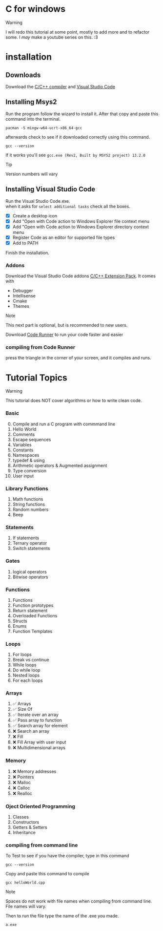 # C for windows

> [!WARNING]
> I will redo this tutorial at some point, mostly to add more and to refactor some. I *may* make a youtube series on this. :3

# installation
## Downloads
Download the [C/C++ compiler](https://www.msys2.org/) and [Visual Studio Code](https://code.visualstudio.com/download)

## Installing Msys2
Run the program follow the wizard to install it. After that copy and paste this command into the terminal.
```
pacman -S mingw-w64-ucrt-x86_64-gcc
```
afterwards check to see if it downloaded correctly using this command.
```
gcc --version
```
If it works you'll see `gcc.exe (Rev2, Built by MSYS2 project) 13.2.0`

> [!TIP]
> Version numbers will vary

## Installing Visual Studio Code
Run the Visual Studio Code.exe.\
when it asks for `select additional tasks` check all the boxes.

- [x] Create a desktop icon
- [x] Add "Open with Code action to Windows Explorer file context menu
- [x] Add "Open with Code action to Windows Explorer directory context menu
- [x] Register Code as an editor for supported file types
- [x] Add to PATH

Finish the installation.

### Addons
Download the Visual Studio Code addons [C/C++ Extension Pack](https://marketplace.visualstudio.com/items?itemName=ms-vscode.cpptools-extension-pack).
It comes with 
- Debugger
- Intellisense
- Cmake
- Themes

> [!NOTE]
> This next part is optional, but is recommended to new users.

Download [Code Runner](https://marketplace.visualstudio.com/items?itemName=formulahendry.code-runner) to run your code faster and easier

### compiling from Code Runner
press the triangle in the corner of your screen, and it compiles and runs.

# Tutorial Topics

> [!WARNING]
> This tutorial does NOT cover algorithms or how to write clean code.

### Basic
0. Compile and run a C program with commmand line
1. Hello World
2. Comments
3. Escape sequences
4. Variables
5. Constants
6. Namespaces
7. typedef & using
8. Arithmetic operators & Augmented assignment
9. Type conversion
10. User input

### Library Functions
1. Math functions
2. String functions
3. Random numbers
4. Beep

### Statements
1. If statements
2. Ternary operator
3. Switch statements

### Gates
1. logical operators
2. Bitwise operators

### Functions
1. Functions
2. Function prototypes
3. Return statement
4. Overloaded Functions
5. Structs
6. Enums
7. Function Templates

### Loops
1. For loops
2. Break vs continue
3. While loops
4. Do while loop
5. Nested loops
6. For each loops

### Arrays
1. ✅ Arrays
2. ✅ Size Of
3. ✅ Iterate over an array
4. ✅ Pass array to function
5. ✅ Search array for element
6. ❌ Search an array
7. ❌ Fill
8. ❌ Fill Array with user input
9. ❌ Multidimensional arrays

### Memory
1. ❌ Memory addresses
2. ❌ Pointers
3. ❌ Malloc
4. ❌ Calloc
5. ❌ Realloc

### Oject Oriented Programming
1. Classes
2. Constructors
3. Getters & Setters
4. Inheritance

### compiling from command line
To Test to see if you have the compiler, type in this command
```
gcc --version
```

Copy and paste this command to compile
```
gcc helloWorld.cpp
```

> [!NOTE]
> Spaces do not work with file names when compiling from command line.\
> File names will vary.

Then to run the file type the name of the .exe you made.
```
a.exe
```